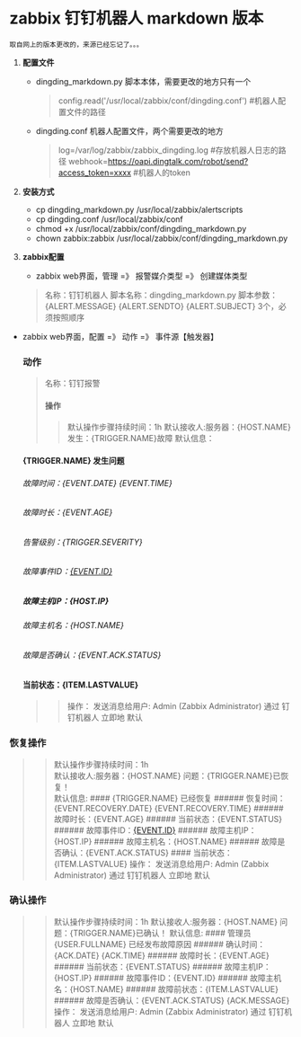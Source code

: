 
# zabbix 钉钉机器人 markdown 版本
    取自网上的版本更改的，来源已经忘记了。。。

1.  **配置文件**
    - dingding_markdown.py 脚本本体，需要更改的地方只有一个
	    > config.read('/usr/local/zabbix/conf/dingding.conf') #机器人配置文件的路径
    - dingding.conf 机器人配置文件，两个需要更改的地方
	    > log=/var/log/zabbix/zabbix_dingding.log #存放机器人日志的路径
	    > webhook=https://oapi.dingtalk.com/robot/send?access_token=xxxx #机器人的token

2.  **安装方式**
    - cp dingding_markdown.py /usr/local/zabbix/alertscripts
    - cp dingding.conf /usr/local/zabbix/conf
    - chmod +x /usr/local/zabbix/conf/dingding_markdown.py
    - chown zabbix:zabbix /usr/local/zabbix/conf/dingding_markdown.py

3.  **zabbix配置**
    - zabbix web界面，管理 =》 报警媒介类型 =》 创建媒体类型
	> 名称：钉钉机器人
	> 脚本名称：dingding_markdown.py
	> 脚本参数：{ALERT.MESSAGE} {ALERT.SENDTO} {ALERT.SUBJECT} 3个，必须按照顺序
- zabbix web界面，配置 =》 动作 =》 事件源【触发器】
    ### 动作
  > 名称：钉钉报警
  > #### 操作
  >> 默认操作步骤持续时间：1h 
  >> 默认接收人:服务器：{HOST.NAME} 发生：{TRIGGER.NAME}故障
  >> 默认信息：		  
	#### {TRIGGER.NAME} 发生问题
	###### 故障时间：{EVENT.DATE} {EVENT.TIME}
	###### 故障时长：{EVENT.AGE}
	###### 告警级别：{TRIGGER.SEVERITY}
	###### 故障事件ID：[{EVENT.ID}](http://这边替换掉zabbix的ip或是域名/tr_events.php?triggerid={TRIGGER.ID}&eventid={EVENT.ID})
	##### 故障主机IP：{HOST.IP}
	###### 故障主机名：{HOST.NAME}
	###### 故障是否确认：{EVENT.ACK.STATUS}
	#### 当前状态：{ITEM.LASTVALUE}
   >> 操作：
   >>     	发送消息给用户: Admin (Zabbix Administrator) 通过 钉钉机器人 立即地 默认
### 恢复操作
   >> 默认操作步骤持续时间：1h <br>
   >> 默认接收人:服务器：{HOST.NAME} 问题：{TRIGGER.NAME}已恢复！ <br>
   >> 默认信息:
	#### {TRIGGER.NAME} 已经恢复
	###### 恢复时间：{EVENT.RECOVERY.DATE} {EVENT.RECOVERY.TIME}
	###### 故障时长：{EVENT.AGE}
	###### 当前状态：{EVENT.STATUS}
	###### 故障事件ID：[{EVENT.ID}](http://这边替换掉zabbix的ip或是域名/tr_events.php?triggerid={TRIGGER.ID}&eventid={EVENT.ID})
	###### 故障主机IP：{HOST.IP}
	###### 故障主机名：{HOST.NAME}
	###### 故障是否确认：{EVENT.ACK.STATUS}
	#### 当前状态：{ITEM.LASTVALUE}
   >> 操作：
   >>     发送消息给用户: Admin (Zabbix Administrator) 通过 钉钉机器人 立即地 默认

   ### 确认操作
   >> 默认操作步骤持续时间：1h 
   >> 默认接收人:服务器：{HOST.NAME} 问题：{TRIGGER.NAME}已确认！
   >> 默认信息:
	#### 管理员{USER.FULLNAME} 已经发布故障原因
	###### 确认时间：{ACK.DATE} {ACK.TIME}
	###### 故障时长：{EVENT.AGE}
	###### 当前状态：{EVENT.STATUS}
	###### 故障主机IP：{HOST.IP}
	###### 故障事件ID：{EVENT.ID}
	###### 故障主机名：{HOST.NAME}
	###### 故障前状态：{ITEM.LASTVALUE}
	###### 故障是否确认：{EVENT.ACK.STATUS}
	{ACK.MESSAGE}
   >> 操作：
   >>     发送消息给用户: Admin (Zabbix Administrator) 通过 钉钉机器人 立即地 默认
